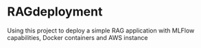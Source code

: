 # RAGdeployment
Using this project to deploy a simple RAG application with MLFlow capabilities, Docker containers and AWS instance
